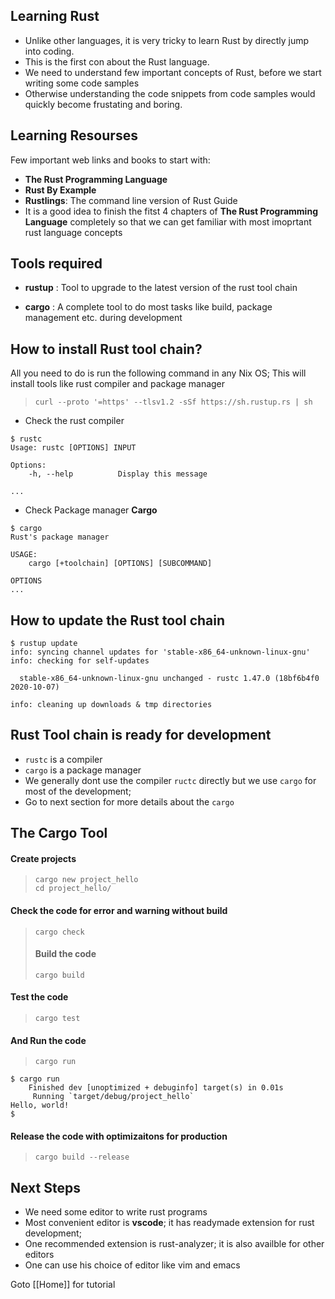 ## Learning Rust
* Unlike other languages, it is very tricky to learn Rust by directly jump into coding.
* This is the first con about the Rust language.
* We need to understand few important concepts of Rust, before we start writing some code samples
* Otherwise understanding the code snippets from code samples would quickly become frustating and boring. 

## Learning Resourses
Few important web links and books to start with:
* **The Rust Programming Language**
* **Rust By Example**
* **Rustlings**: The command line version of Rust Guide
* It is a good idea to finish the fitst 4 chapters of **The Rust Programming Language** completely so that we can get familiar with most imoprtant rust language concepts

## Tools required
* **rustup** : Tool to upgrade to the latest version of the rust tool chain

* **cargo**  : A complete tool to do most tasks like build, package management etc. during development

## How to install Rust tool chain?
All you need to do is run the following command in any Nix OS; This will install tools like rust compiler and package manager

> ```curl --proto '=https' --tlsv1.2 -sSf https://sh.rustup.rs | sh```

* Check the rust compiler

```
$ rustc
Usage: rustc [OPTIONS] INPUT

Options:
    -h, --help          Display this message

...

```


* Check Package manager **Cargo**

```
$ cargo
Rust's package manager

USAGE:
    cargo [+toolchain] [OPTIONS] [SUBCOMMAND]

OPTIONS
...
```

## How to update the Rust tool chain

```
$ rustup update
info: syncing channel updates for 'stable-x86_64-unknown-linux-gnu'
info: checking for self-updates

  stable-x86_64-unknown-linux-gnu unchanged - rustc 1.47.0 (18bf6b4f0 2020-10-07)

info: cleaning up downloads & tmp directories
```

## Rust Tool chain is ready for development
* `rustc` is a compiler
* `cargo` is a package manager
* We generally dont use the compiler `ructc` directly but we use `cargo` for most of the development; 
* Go to next section for more details about the `cargo`

## The Cargo Tool
#### Create projects
> ```
> cargo new project_hello
> cd project_hello/
> ```

#### Check the code for error and warning without build
> `cargo check`
> #### Build the code
> `cargo build`

#### Test the code
> `cargo test`

#### And Run the code
> `cargo run`

```
$ cargo run
    Finished dev [unoptimized + debuginfo] target(s) in 0.01s
     Running `target/debug/project_hello`
Hello, world!
$
```

#### Release the code with optimizaitons for production
> `cargo build --release`

## Next Steps
* We need some editor to write rust programs
* Most convenient editor is **vscode**; it has readymade extension for rust development;
* One recommended extension is rust-analyzer; it is also availble for other editors
* One can use his choice of editor like vim and emacs

Goto [[Home]] for tutorial
